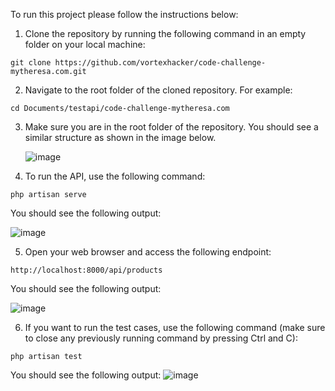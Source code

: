 To run this project please follow the instructions below:

1. Clone the repository by running the following command in an empty folder on your local machine:
```
git clone https://github.com/vortexhacker/code-challenge-mytheresa.com.git
```

2. Navigate to the root folder of the cloned repository. For example:
```
cd Documents/testapi/code-challenge-mytheresa.com
```

3. Make sure you are in the root folder of the repository. You should see a similar structure as shown in the image below.

   ![image](https://github.com/vortexhacker/code-challenge-mytheresa.com/assets/64105391/5d224804-8eb6-49e6-b52d-4e2a91555e7b)


5. To run the API, use the following command:
```
php artisan serve
```
You should see the following output:

![image](https://github.com/vortexhacker/code-challenge-mytheresa.com/assets/64105391/69f16825-545f-4b95-a76f-d81d8ca99a67)


5. Open your web browser and access the following endpoint:
```
http://localhost:8000/api/products
```
You should see the following output:

![image](https://github.com/vortexhacker/code-challenge-mytheresa.com/assets/64105391/2d504a62-ae07-4c5b-8b28-ac80be0e78f9)


6. If you want to run the test cases, use the following command (make sure to close any previously running command by pressing Ctrl and C):
```
php artisan test
```
You should see the following output:
![image](https://github.com/vortexhacker/code-challenge-mytheresa.com/assets/64105391/3326b584-bcae-4644-9b91-ff3b906e0c1d)
